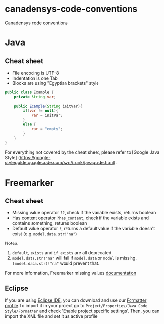 canadensys-code-conventions
===========================

Canadensys code conventions

# Java

## Cheat sheet
 * File encoding is UTF-8
 * Indentation is one Tab
 * Blocks are using "Egyptian brackets" style

```java
public class Example {
    private String var;
    
    public Example(String initVar){
        if(var != null){
            var = initVar;
        }
        else {
            var = "empty";
        }
    }
}
```
For everything not covered by the cheat sheet, please refer to [Google Java Style] (https://google-styleguide.googlecode.com/svn/trunk/javaguide.html).

# Freemarker

## Cheat sheet
 * Missing value operator `??`, check if the variable exists, returns boolean
 * Has content operator `?has_content`, check if the variable exists and contains something, returns boolean
 * Default value operator `!`, returns a default value if the variable doesn't exist (e.g. `model.data.str!"na"`)
 
Notes:
 1. `default`, `exists` and `if_exists` are all deprecated.
 2. `model.data.str!"na"` will fail if `model.data` or `model` is missing.`(model.data.str)!"na"` would prevent that.
 
For more information, Freemarker missing values [documentation](http://freemarker.org/docs/dgui_template_exp.html#dgui_template_exp_missing)

## Eclipse
If you are using [Eclipse IDE](http://www.eclipse.org/), you can download and use our [Formatter profile](https://raw.githubusercontent.com/Canadensys/canadensys-code-conventions/master/java/eclipse/canadensys-code-format.xml).To import it in your project go to `Project/Properties/Java Code Style/Formatter` and check 'Enable project specific settings'. Then, you can import the XML file and set it as active profile.
